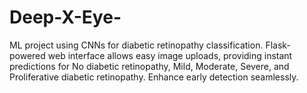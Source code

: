# Deep-X-Eye-
ML project using CNNs for diabetic retinopathy classification. Flask-powered web interface allows easy image uploads, providing instant predictions for No diabetic retinopathy, Mild, Moderate, Severe, and Proliferative diabetic retinopathy. Enhance early detection seamlessly.
